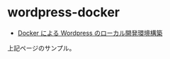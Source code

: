 # wordpress-docker

- [Docker による Wordpress のローカル開発環境構築](https://hbsnow.dev/wordpress-docker/)

上記ページのサンプル。
